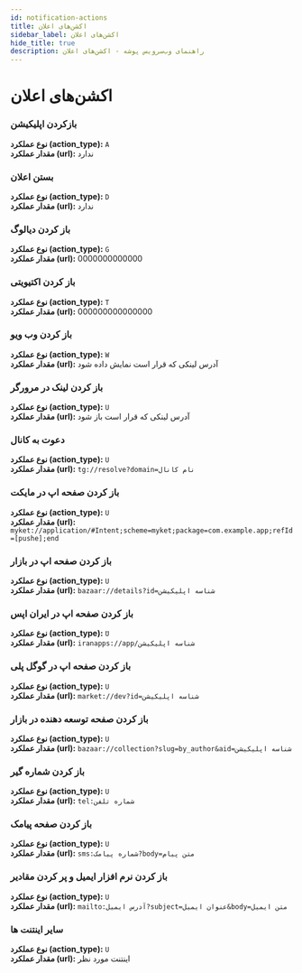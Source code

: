```yaml
---
id: notification-actions
title: اکشن‌های اعلان
sidebar_label: اکشن‌های اعلان
hide_title: true
description: راهنمای وب‌سرویس پوشه - اکشن‌های اعلان
---
```


# اکشن‌های اعلان


### **بازکردن اپلیکیشن**   
**نوع عملکرد (action_type):** ‍`A`    
**مقدار عملکرد (url):** ندارد

### **بستن اعلان**   
**نوع عملکرد (action_type):** ‍`D`    
**مقدار عملکرد (url):** ندارد

### **باز کردن دیالوگ**   
**نوع عملکرد (action_type):** ‍`G`    
**مقدار عملکرد (url):** 0000000000000

### **باز کردن اکتیویتی**   
**نوع عملکرد (action_type):** ‍`T`    
**مقدار عملکرد (url):** 000000000000000

### **باز کردن وب ویو**   
**نوع عملکرد (action_type):** ‍`W`    
**مقدار عملکرد (url):** آدرس لینکی که قرار است نمایش داده شود

### **باز کردن لینک در مرورگر**   
**نوع عملکرد (action_type):** ‍`U`    
**مقدار عملکرد (url):** آدرس لینکی که قرار است باز شود

### **دعوت به کانال**   
**نوع عملکرد (action_type):** ‍`U`    
**مقدار عملکرد (url):** `tg://resolve?domain=نام کانال`

### **باز کردن صفحه اپ در مایکت**   
**نوع عملکرد (action_type):** ‍`U`    
**مقدار عملکرد (url):**     
`myket://application/#Intent;scheme=myket;package=com.example.app;refId=[pushe];end`

### **باز کردن صفحه اپ در بازار**   
**نوع عملکرد (action_type):** ‍`U`    
**مقدار عملکرد (url):** `bazaar://details?id=شناسه اپلیکیشن`

### **باز کردن صفحه اپ در ایران اپس**   
**نوع عملکرد (action_type):** ‍`َU`    
**مقدار عملکرد (url):** `iranapps://app/شناسه اپلیکیشن`

### **باز کردن صفحه اپ در گوگل پلی**   
**نوع عملکرد (action_type):** ‍`U`    
**مقدار عملکرد (url):** `market://dev?id=شناسه اپلیکیشن`

### **باز کردن صفحه توسعه دهنده در بازار**   
**نوع عملکرد (action_type):** ‍`U`    
**مقدار عملکرد (url):** `bazaar://collection?slug=by_author&aid=شناسه اپلیکیشن`

### **باز کردن شماره گیر**   
**نوع عملکرد (action_type):** ‍`U`    
**مقدار عملکرد (url):** `tel:شماره تلفن`

### **باز کردن صفحه پیامک**   
**نوع عملکرد (action_type):** ‍`U`    
**مقدار عملکرد (url):** `sms:شماره پیامک?body=متن پیام`

### **باز کردن نرم افزار ایمیل و پر کردن مقادیر**   
**نوع عملکرد (action_type):** ‍`U`    
**مقدار عملکرد (url):** `mailto:آدرس ایمیل?subject=عنوان ایمیل&body=متن ایمیل`

### **سایر اینتنت ها**   
**نوع عملکرد (action_type):** ‍`U`    
**مقدار عملکرد (url):** اینتنت مورد نظر
